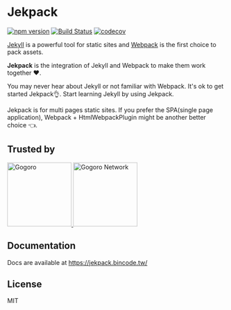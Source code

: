 # Jekpack 
[![npm version](https://badge.fury.io/js/%40bincode%2Fjekpack.svg)](https://badge.fury.io/js/%40bincode%2Fjekpack) [![Build Status](https://travis-ci.org/yfxie/jekpack.svg?branch=master)](https://travis-ci.org/yfxie/jekpack) [![codecov](https://codecov.io/gh/yfxie/jekpack/branch/master/graph/badge.svg)](https://codecov.io/gh/yfxie/jekpack)

[Jekyll](https://jekyllrb.com/) is a powerful tool for static sites and 
[Webpack](https://webpack.js.org/) is the first choice to pack assets. 

**Jekpack** is the integration of Jekyll and Webpack to make them work together ❤.

You may never hear about Jekyll or not familiar with Webpack. It's ok to get started Jekpack👌. 
Start learning Jekyll by using Jekpack.

Jekpack is for multi pages static sites. 
If you prefer the SPA(single page application), 
Webpack + HtmlWebpackPlugin might be another better choice 👈.

## Trusted by

<a href="https://www.gogoro.com/" target="_blank">
  <img alt="Gogoro" width="148px" src="https://user-images.githubusercontent.com/2563230/68072455-ed66db80-fdc0-11e9-9503-db768d9cffd2.png">
</a>
<a href="https://network.gogoro.com/" target="_blank">
  <img alt="Gogoro Network" width="148px" src="https://user-images.githubusercontent.com/2563230/68072462-02dc0580-fdc1-11e9-99f5-f3f2d00996de.png">
</a>

## Documentation

Docs are available at https://jekpack.bincode.tw/

License
---

MIT
